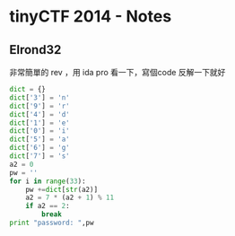 # tinyCTF 2014 - Notes

## Elrond32

非常簡單的 rev ，用 ida pro 看一下，寫個code 反解一下就好

```python
dict = {}
dict['3'] = 'n'
dict['9'] = 'r'
dict['4'] = 'd'
dict['1'] = 'e'
dict['0'] = 'i'
dict['5'] = 'a'
dict['6'] = 'g'
dict['7'] = 's'
a2 = 0
pw = ''
for i in range(33):
	pw +=dict[str(a2)]
	a2 = 7 * (a2 + 1) % 11
	if a2 == 2:
		break
print "password: ",pw
```

